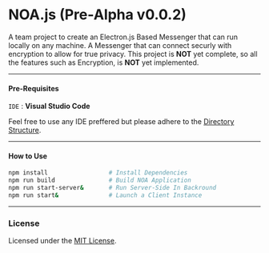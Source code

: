 # NOA.js (Pre-Alpha v0.0.2)

A team project to create an Electron.js Based Messenger that can run locally on any machine. A Messenger that can connect securly with encryption to allow for true privacy. This project is **NOT** yet complete, so all the features such as Encryption, is **NOT** yet implemented.

---
#### Pre-Requisites
`IDE` : **Visual Studio Code**

Feel free to use any IDE preffered but please adhere to the [Directory Structure](docs/dir_structure.md).

---
#### How to Use
``` bash
npm install                 # Install Dependencies
npm run build               # Build NOA Application
npm run start-server&       # Run Server-Side In Backround
npm run start&              # Launch a Client Instance
```

---
### License
Licensed under the [MIT License](LICENSE).
